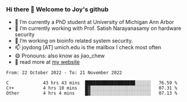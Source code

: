 ### Hi there 👋 Welcome to Joy's github

- 🔭 I’m currently a PhD student at University of Michigan Ann Arbor
- 🌱 I’m currently working with Prof. Satish Narayanasamy on hardware security
- 👯 I’m working on bioinfo related system security. 
- 📫 joydong [AT] umich.edu is the mailbox I check most often
- 😄 Pronouns: also know as jiao_chew
- 💬 read more at [my website](https://joydddd.github.io/)
<!--START_SECTION:waka-->

```text
From: 22 October 2022 - To: 21 November 2022

C             43 hrs 43 mins  ███████████████████░░░░░░   76.59 %
C++           4 hrs 10 mins   █▓░░░░░░░░░░░░░░░░░░░░░░░   07.31 %
Other         4 hrs 4 mins    █▓░░░░░░░░░░░░░░░░░░░░░░░   07.13 %
```

<!--END_SECTION:waka-->
